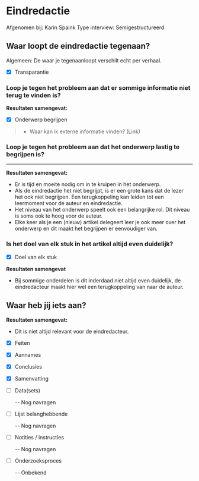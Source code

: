 # Eindredactie

Afgenomen bij: Karin Spaink Type interview: Semigestructureerd

## Waar loopt de eindredactie tegenaan?

Algemeen: De waar je tegenaanloopt verschilt echt per verhaal.

* [x] Transparantie

### Loop je tegen het probleem aan dat er sommige informatie niet terug te vinden is?

__Resultaten samengevat:__

* [x] Onderwerp begrijpen

> * Waar kan ik externe informatie vinden? \(Link\)


### Loop je tegen het probleem aan dat het onderwerp lastig te begrijpen is?

---

__Resultaten samengevat:__

* Er is tijd en moeite nodig om in te kruipen in het onderwerp.
* Als de eindredactie het niet begrijpt, is er een grote kans dat de lezer het ook niet begrijpen. Een terugkoppeling kan leiden tot een leermoment voor de auteur en eindredactie.
* Het niveau van het onderwerp speelt ook een belangrijke rol. Dit niveau is soms ook te hoog voor de auteur.
* Elke keer als je een \(nieuw\) artikel delegeert leer je ook meer over het onderwerp en dit maakt het begrijpen er eenvoudiger van.

### Is het doel van elk stuk in het artikel altijd even duidelijk?

* [x] Doel van elk stuk

__Resultaten samengevat__

* Bij sommige onderdelen is dit inderdaad niet altijd even duidelijk, de eindredacteur maakt hier wel een terugkoppeling van naar de auteur.

## Waar heb jij iets aan?


__Resultaten samengevat:__

* Dit is niet altijd relevant voor de eindredacteur.
* [x] Feiten
* [x] Aannames
* [x] Conclusies
* [x] Samenvatting
* [ ] Data\(sets\)

  -- Nog navragen

* [ ] Lijst belanghebbende

  -- Nog navragen

* [ ] Notities / instructies

  -- Nog navragen

* [ ] Onderzoeksproces

  -- Onbekend